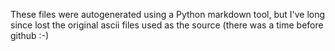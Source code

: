 These files were autogenerated using a Python markdown tool, but I've
long since lost the original ascii files used as the source (there was a
time before github :-)
